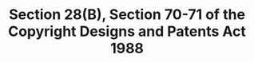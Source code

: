 ---
title: "Section 28(B), Section 70-71 of the Copyright Designs and Patents Act 1988"
draft: false
exceptions:
- info52b
memberstates:
- GB
score: 0
compensation:
- 
remarks: |
 Section 70 permits reproductions of broadcasts for purposes of time shifting, Section 70 is a pre-existing exception.
 
 The private copying exception was implemented on 1 October 2014, but then overruled by the High Court on 17 July 2015: http://www.bailii.org/ew/cases/EWHC/Admin/2015/2041.html
 As a result, Section 28B is no longer part of the Copyright, Designs and Patents Act 1988. It is therefore no longer marked as 'implemented'


link: ""
---